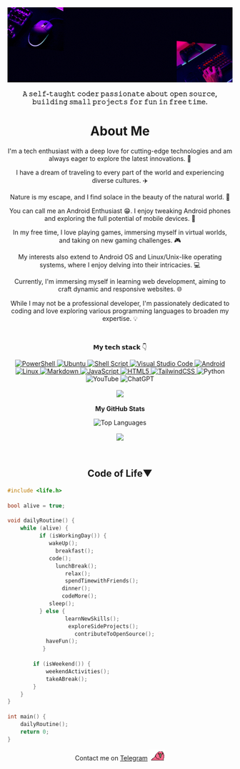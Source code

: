 <div align="center">
  <a href="https://example.com/your-link-url">
    <img src="https://github.com/gitclone-url/gitclone-url/blob/Master/assets/Header.gif"/>
  </a>
</div>

<div align="center">
  <p>
   <b>𝙰 𝚜𝚎𝚕𝚏-𝚝𝚊𝚞𝚐𝚑𝚝 𝚌𝚘𝚍𝚎𝚛 𝚙𝚊𝚜𝚜𝚒𝚘𝚗𝚊𝚝𝚎 𝚊𝚋𝚘𝚞𝚝 𝚘𝚙𝚎𝚗 𝚜𝚘𝚞𝚛𝚌𝚎, 𝚋𝚞𝚒𝚕𝚍𝚒𝚗𝚐 𝚜𝚖𝚊𝚕𝚕 𝚙𝚛𝚘𝚓𝚎𝚌𝚝𝚜 𝚏𝚘𝚛 𝚏𝚞𝚗 𝚒𝚗 𝚏𝚛𝚎𝚎 𝚝𝚒𝚖𝚎.</b>
  </p>
</div>

<div align="center">
  <h1>About Me</h1>

I'm a tech enthusiast with a deep love for cutting-edge technologies and am always eager to explore the latest innovations. 🌟

I have a dream of traveling to every part of the world and experiencing diverse cultures. ✈️

Nature is my escape, and I find solace in the beauty of the natural world. 🌿

You can call me an Android Enthusiast 😁. I enjoy tweaking Android phones and exploring the full potential of mobile devices. 📱

In my free time, I love playing games, immersing myself in virtual worlds, and taking on new gaming challenges. 🎮

My interests also extend to Android OS and Linux/Unix-like operating systems, where I enjoy delving into their intricacies. 💻

Currently, I'm immersing myself in learning web development, aiming to craft dynamic and responsive websites. 🌐

While I may not be a professional developer, I'm passionately dedicated to coding and love exploring various programming languages to broaden my expertise. 💡

</div>

<br>
<p align="center">
  <b> 𝗠𝘆 𝘁𝗲𝗰𝗵 𝘀𝘁𝗮𝗰𝗸 </b> 👇
</p>

<div align="center">
  <a href="https://docs.microsoft.com/en-us/powershell/">
    <img src="https://img.shields.io/badge/PowerShell-%235391FE.svg?style=for-the-badge&logo=powershell&logoColor=white" alt="PowerShell">
  </a>
  <a href="https://ubuntu.com/">
    <img src="https://img.shields.io/badge/Ubuntu-E95420?style=for-the-badge&logo=ubuntu&logoColor=white" alt="Ubuntu">
  </a>
  <a href="https://www.gnu.org/software/bash/">
    <img src="https://img.shields.io/badge/shell_script-%23121011.svg?style=for-the-badge&logo=gnu-bash&logoColor=white" alt="Shell Script">
  </a>
  <a href="https://code.visualstudio.com/">
    <img src="https://img.shields.io/badge/Visual%20Studio%20Code-0078d7.svg?style=for-the-badge&logo=visual-studio-code&logoColor=white" alt="Visual Studio Code">
  </a>
  <a href="https://developer.android.com/">
    <img src="https://img.shields.io/badge/Android-3DDC84?style=for-the-badge&logo=android&logoColor=white" alt="Android">
  </a>
  <a href="https://www.linux.org/">
    <img src="https://img.shields.io/badge/Linux-FCC624?style=for-the-badge&logo=linux&logoColor=black" alt="Linux">
  </a>
  <a href="https://www.markdownguide.org/">
    <img src="https://img.shields.io/badge/markdown-%23000000.svg?style=for-the-badge&logo=markdown&logoColor=white" alt="Markdown">
  </a>
  <a href="https://developer.mozilla.org/en-US/docs/Web/JavaScript">
    <img src="https://img.shields.io/badge/javascript-%23323330.svg?style=for-the-badge&logo=javascript&logoColor=%23F7DF1E" alt="JavaScript">
  </a>
  <a href="https://developer.mozilla.org/en-US/docs/Web/HTML">
    <img src="https://img.shields.io/badge/html5-%23E34F26.svg?style=for-the-badge&logo=html5&logoColor=white" alt="HTML5">
  </a>
  <a href="https://tailwindcss.com/">
    <img src="https://img.shields.io/badge/tailwindcss-%2338B2AC.svg?style=for-the-badge&logo=tailwind-css&logoColor=white" alt="TailwindCSS">
  </a>
  <a>
    <img src="https://img.shields.io/badge/python-3670A0?style=for-the-badge&logo=python&logoColor=ffdd54" alt="Python">
  </a>
  <a>
    <img src="https://img.shields.io/badge/YouTube-%23FF0000.svg?style=for-the-badge&logo=YouTube&logoColor=white" alt="YouTube">
  </a>
  <a>
    <img src="https://img.shields.io/badge/chatGPT-74aa9c?style=for-the-badge&logo=openai&logoColor=white" alt="ChatGPT">
  </a>
</div>

<br>

<div align="center">

<img src="https://user-images.githubusercontent.com/73097560/115834477-dbab4500-a447-11eb-908a-139a6edaec5c.gif">  
<p align="center"> <b> My GitHub Stats </b> </p>
  
![Top Languages](https://github-readme-stats-eight-theta.vercel.app/api/top-langs/?username=gitclone-url&layout=compact&langs_count=8&theme=midnight-purple)

<img align="center" src="https://github-readme-streak-stats.herokuapp.com/?user=gitclone-url&theme=holi-theme">
</p>
<br>
</div>
                  
<h2 align="center">
    <b>Code of Life&#9660;</b>
</h2>
  
```c++
#include <life.h>

bool alive = true;

void dailyRoutine() {
    while (alive) {
          if (isWorkingDay()) {
             wakeUp();
               breakfast();
             code();
               lunchBreak();
                  relax();
                  spendTimewithFriends();
                 dinner();
                 codeMore();
             sleep();
          } else {
                  learnNewSkills();
                   exploreSideProjects();
                     contributeToOpenSource();
            haveFun();
           }

        if (isWeekend()) {
            weekendActivities();
            takeABreak();
        }
    }
}

int main() {
    dailyRoutine();
    return 0;
}
```

<div align="center">
  
Contact me on [Telegram](https://t.me/PhantomXPain)
![Aussie Parrot GIF](https://github.com/jmhobbs/cultofthepartyparrot.com/blob/main/parrots/asyncparrot.gif)

</div>
